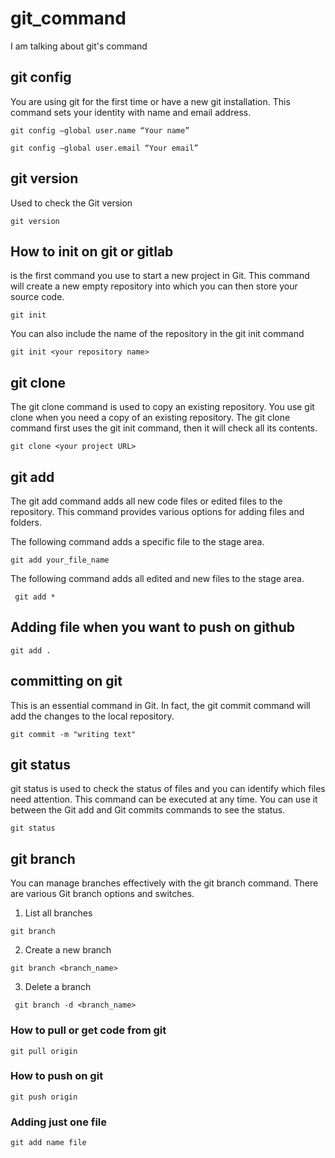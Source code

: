 # git_command
I am talking about git's command

## git config
You are using git for the first time or have a new git installation. This command sets your identity with name and email address.
```
git config –global user.name “Your name”

```
```
git config –global user.email “Your email”

```

## git version
Used to check the Git version
```
git version

```

## How to init on git or gitlab
is the first command you use to start a new project in Git. This command will create a new empty repository into which you can then store your source code.
```
git init

```
You can also include the name of the repository in the git init command
```
git init <your repository name>

```
## git clone

The git clone command is used to copy an existing repository.
You use git clone when you need a copy of an existing repository. The git clone command first uses the git init command, then it will check all its contents.
```
git clone <your project URL>

```
## git add

The git add command adds all new code files or edited files to the repository. This command provides various options for adding files and folders.

The following command adds a specific file to the stage area.
```
git add your_file_name

```
The following command adds all edited and new files to the stage area.
```
 git add *

 ```

## Adding file when you want to push on github

```
git add . 

```

## committing on git

This is an essential command in Git. In fact, the git commit command will add the changes to the local repository.
```
git commit -m "writing text"

```
## git status

git status is used to check the status of files and you can identify which files need attention. This command can be executed at any time.
You can use it between the Git add and Git commits commands to see the status.
```
git status

```
## git branch

You can manage branches effectively with the git branch command. There are various Git branch options and switches.


1. List all branches
```
git branch
```

2. Create a new branch
```
git branch <branch_name>
```
3. Delete a branch

```
 git branch -d <branch_name>
```


### How to pull or get code from git

```
git pull origin
```

### How to push on git

```
git push origin
```

### Adding just one file

```
git add name file
```
